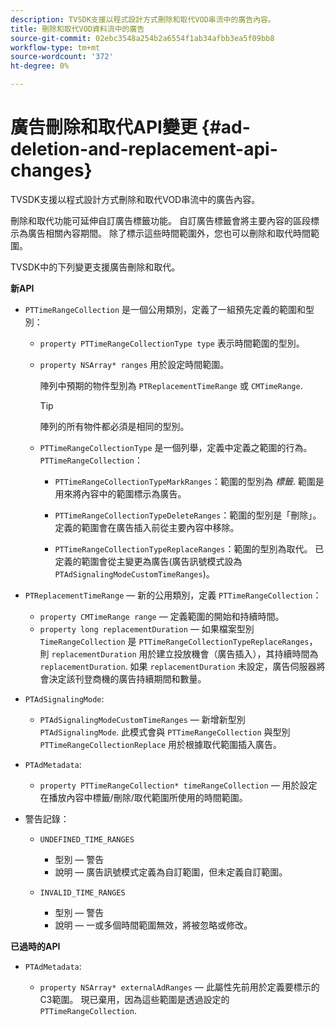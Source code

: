 ```yaml
---
description: TVSDK支援以程式設計方式刪除和取代VOD串流中的廣告內容。
title: 刪除和取代VOD資料流中的廣告
source-git-commit: 02ebc3548a254b2a6554f1ab34afbb3ea5f09bb8
workflow-type: tm+mt
source-wordcount: '372'
ht-degree: 0%

---
```


# 廣告刪除和取代API變更 {#ad-deletion-and-replacement-api-changes}

TVSDK支援以程式設計方式刪除和取代VOD串流中的廣告內容。

刪除和取代功能可延伸自訂廣告標籤功能。 自訂廣告標籤會將主要內容的區段標示為廣告相關內容期間。 除了標示這些時間範圍外，您也可以刪除和取代時間範圍。

TVSDK中的下列變更支援廣告刪除和取代。

**新API**

* `PTTimeRangeCollection` 是一個公用類別，定義了一組預先定義的範圍和型別：

   * `property PTTimeRangeCollectionType type` 表示時間範圍的型別。
   * `property NSArray* ranges` 用於設定時間範圍。

     陣列中預期的物件型別為 `PTReplacementTimeRange` 或 `CMTimeRange`.

     >[!TIP]
     >
     >陣列的所有物件都必須是相同的型別。

   * `PTTimeRangeCollectionType` 是一個列舉，定義中定義之範圍的行為。 `PTTimeRangeCollection`：

      * `PTTimeRangeCollectionTypeMarkRanges`：範圍的型別為 *標籤*. 範圍是用來將內容中的範圍標示為廣告。

      * `PTTimeRangeCollectionTypeDeleteRanges`：範圍的型別是「刪除」。 定義的範圍會在廣告插入前從主要內容中移除。
      * `PTTimeRangeCollectionTypeReplaceRanges`：範圍的型別為取代。 已定義的範圍會從主變更為廣告(廣告訊號模式設為 `PTAdSignalingModeCustomTimeRanges`)。

* `PTReplacementTimeRange`  — 新的公用類別，定義 `PTTimeRangeCollection`：

   * `property CMTimeRange range`  — 定義範圍的開始和持續時間。
   * `property long replacementDuration`  — 如果檔案型別 `TimeRangeCollection` 是 `PTTimeRangeCollectionTypeReplaceRanges`，則 `replacementDuration` 用於建立投放機會（廣告插入），其持續時間為 `replacementDuration`. 如果 `replacementDuration` 未設定，廣告伺服器將會決定該刊登商機的廣告持續期間和數量。

* `PTAdSignalingMode`:

   * `PTAdSignalingModeCustomTimeRanges`  — 新增新型別 `PTAdSignalingMode`. 此模式會與 `PTTimeRangeCollection` 與型別 `PTTimeRangeCollectionReplace` 用於根據取代範圍插入廣告。

* `PTAdMetadata`:

   * `property PTTimeRangeCollection* timeRangeCollection`  — 用於設定在播放內容中標籤/刪除/取代範圍所使用的時間範圍。

* 警告記錄：

   * `UNDEFINED_TIME_RANGES`

      * 型別 — 警告
      * 說明 — 廣告訊號模式定義為自訂範圍，但未定義自訂範圍。

   * `INVALID_TIME_RANGES`

      * 型別 — 警告
      * 說明 — 一或多個時間範圍無效，將被忽略或修改。

**已過時的API**

* `PTAdMetadata`:

   * `property NSArray* externalAdRanges`  — 此屬性先前用於定義要標示的C3範圍。 現已棄用，因為這些範圍是透過設定的 `PTTimeRangeCollection`.
